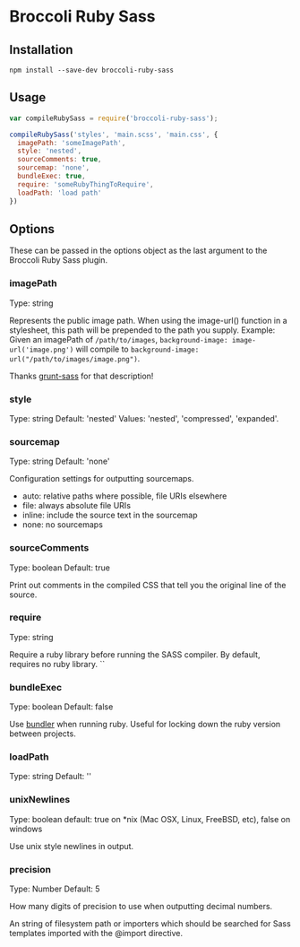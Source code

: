 # Broccoli Ruby Sass

## Installation

`npm install --save-dev broccoli-ruby-sass`

## Usage

```javascript
var compileRubySass = require('broccoli-ruby-sass');

compileRubySass('styles', 'main.scss', 'main.css', {
  imagePath: 'someImagePath',
  style: 'nested',
  sourceComments: true,
  sourcemap: 'none',
  bundleExec: true,
  require: 'someRubyThingToRequire',
  loadPath: 'load path'
})
```

## Options

These can be passed in the options object as the last argument
to the Broccoli Ruby Sass plugin.

### imagePath

Type: string

Represents the public image path. When using the image-url() function in a stylesheet,
this path will be prepended to the path you supply. Example: Given an imagePath of
`/path/to/images`, `background-image: image-url('image.png')` will compile to 
`background-image: url("/path/to/images/image.png")`.

Thanks [grunt-sass] for that description!

### style

Type: string
Default: 'nested'
Values: 'nested', 'compressed', 'expanded'.

### sourcemap

Type: string
Default: 'none'

Configuration settings for outputting sourcemaps.

* auto: relative paths where possible, file URIs elsewhere
* file: always absolute file URIs
* inline: include the source text in the sourcemap
* none: no sourcemaps

### sourceComments

Type: boolean
Default: true

Print out comments in the compiled CSS that tell you the original line of the
source.

### require

Type: string

Require a ruby library before running the SASS compiler.
By default, requires no ruby library.
``

### bundleExec

Type: boolean
Default: false

Use [bundler][bundler] when running ruby. Useful for
locking down the ruby version between projects.

### loadPath

Type: string
Default: ''

### unixNewlines

Type: boolean
default: true on *nix (Mac OSX, Linux, FreeBSD, etc), false on windows

Use unix style newlines in output.

### precision

Type: Number
Default: 5

How many digits of precision to use when outputting decimal numbers.

An string of filesystem path or importers which should be searched for Sass templates imported with the @import directive.

<!-- links -->

[bundler]: http://bundler.io/
[grunt-sass]: https://www.npmjs.org/package/grunt-sass
